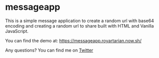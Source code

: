 # messageapp
This is a simple message application to create a random url with base64 encoding and creating a random url to share built with HTML and Vanilla JavaScript.


You can find the demo at: 
https://messageapp.royartarian.now.sh/


Any questions? 
You can find me on <a href="https://www.twitter.com/rartarian">Twitter</a>



